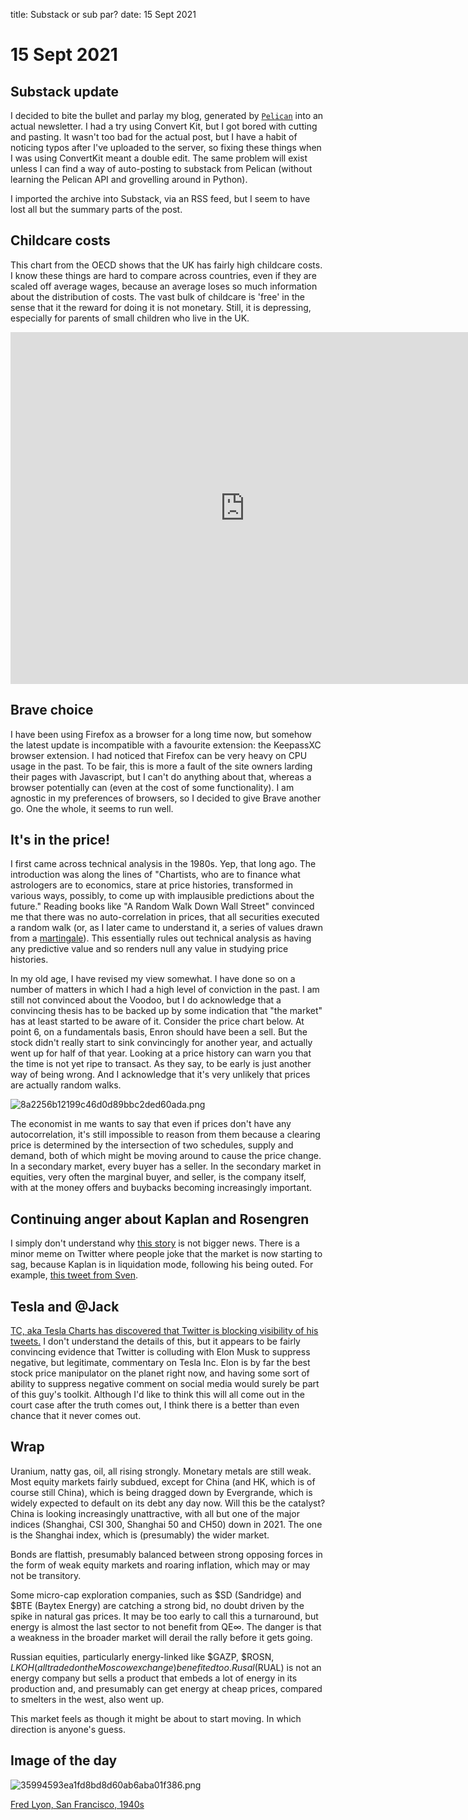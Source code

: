 title: Substack or sub par?
date: 15 Sept 2021

# 15 Sept 2021

## Substack update

I decided to bite the bullet and parlay my blog, generated by [`Pelican`](https://docs.getpelican.com/en/latest/)  into an actual newsletter.
I had a try using Convert Kit, but I got bored with cutting and pasting.
It wasn't too bad for the actual post, but I have a habit of noticing typos after I've uploaded to the server, so fixing these things when I was using ConvertKit meant a double edit.
The same problem will exist unless I can find a way of auto-posting to substack from Pelican (without learning the Pelican API and grovelling around in Python).

I imported the archive into Substack, via an RSS feed, but I seem to have lost all but the summary parts of the post.

## Childcare costs

This chart from the OECD shows that the UK has fairly high childcare costs. 
I know these things are hard to compare across countries, even if they are scaled off average wages, because an average loses so much information about the distribution of costs.
The vast bulk of childcare is 'free' in the sense that it the reward for doing it is not monetary. Still, it is depressing, especially for parents of small children who live in the UK.

<iframe src="https://data.oecd.org/chart/6sJW" width="750" height="563" style="border: 0" mozallowfullscreen="true" webkitallowfullscreen="true" allowfullscreen="true"><a href="https://data.oecd.org/chart/6sJW" target="_blank">OECD Chart: Net childcare costs, Couple, 67% of average wage / Single, 67% of average wage, % of average wage, Annual, 2020</a></iframe>

## Brave choice

I have been using Firefox as a browser for a long time now, but somehow the latest update is incompatible with a favourite extension: the KeepassXC browser extension.
I had noticed that Firefox can be very heavy on CPU usage in the past. To be fair, this is more a fault of the site owners larding their pages with Javascript, but I can't do anything about that, whereas a browser potentially can (even at the cost of some functionality).
I am agnostic in my preferences of browsers, so I decided to give Brave another go. 
One the whole, it seems to run well.

## It's in the price!

I first came across technical analysis in the 1980s. Yep, that long ago. The introduction was along the lines of "Chartists, who are to finance what astrologers are to economics, stare at price histories, transformed in various ways, possibly, to come up with implausible predictions about the future."
Reading books like "A Random Walk Down Wall Street" convinced me that there was no auto-correlation in prices, that all securities executed a random walk (or, as I later came to understand it, a series of values drawn from a [martingale](https://en.wikipedia.org/wiki/Martingale_(probability_theory))). This essentially rules out technical analysis as having any predictive value and so renders null any value in studying price histories.

In my old age, I have revised my view somewhat. I have done so on a number of matters in which I had a high level of conviction in the past.
I am still not convinced about the Voodoo, but I do acknowledge that a convincing thesis has to be backed up by some indication that "the market" has at least started to be aware of it. 
Consider the price chart below. At point 6, on a fundamentals basis, Enron should have been a sell. But the stock didn't really start to sink convincingly for another year, and actually went up for half of that year. 
Looking at a price history can warn you that the time is not yet ripe to transact. As they say, to be early is just another way of being wrong.
And I acknowledge that it's very unlikely that prices are actually random walks.


![8a2256b12199c46d0d89bbc2ded60ada.png]({attach}8a2256b12199c46d0d89bbc2ded60ada.png)

The economist in me wants to say that even if prices don't have any autocorrelation, it's still impossible to reason from them because a clearing price is determined by the intersection of two schedules, supply and demand, both of which might be moving around to cause the price change. 
In a secondary market, every buyer has a seller. In the secondary market in equities, very often the marginal buyer, and seller, is the company itself, with at the money offers and buybacks becoming increasingly important.

## Continuing anger about Kaplan and Rosengren

I simply don't understand why [this story](https://wallstreetonparade.com/2021/09/the-latest-outrage-over-fed-presidents-trading-stocks-is-just-the-tip-of-the-iceberg/) is not bigger news. There is a minor meme on Twitter where people joke that the market is now starting to sag, because Kaplan is in liquidation mode, following his being outed. For example, [this tweet from Sven](https://twitter.com/NorthmanTrader/status/1436253392503025670?s=20).

## Tesla and @Jack

[TC, aka Tesla Charts has discovered that Twitter is blocking visibility of his tweets.](https://twitter.com/TESLAcharts/status/1437470671500611596?s=20)
I don't understand the details of this, but it appears to be fairly convincing evidence that Twitter is colluding with Elon Musk to suppress negative, but legitimate, commentary on Tesla Inc. 
Elon is by far the best stock price manipulator on the planet right now, and having some sort of ability to suppress negative comment on social media would surely be part of this guy's toolkit. 
Although I'd like to think this will all come out in the court case after the truth comes out, I think there is a better than even chance that it never comes out.


## Wrap

Uranium, natty gas, oil, all rising strongly. Monetary metals are still weak.
Most equity markets fairly subdued, except for China (and HK, which is of course still China), which is being dragged down by Evergrande, which is widely expected to default on its debt any day now. Will this be the catalyst? China is looking increasingly unattractive, with all but one of the major indices (Shanghai, CSI 300, Shanghai 50 and CH50) down in 2021. The one is the Shanghai index, which is (presumably) the wider market. 

Bonds are flattish, presumably balanced between strong opposing forces in the form of weak equity markets and roaring inflation, which may or may not be transitory.

Some micro-cap exploration companies, such as $SD (Sandridge) and $BTE (Baytex Energy) are catching a strong bid, no doubt driven by the spike in natural gas prices. 
It may be too early to call this a turnaround, but energy is almost the last sector to not benefit from QE∞. The danger is that a weakness in the broader market will derail the rally before it gets going.

Russian equities, particularly energy-linked like $GAZP, $ROSN, $LKOH (all traded on the Moscow exchange) benefited too. Rusal ($RUAL) is not an energy company but sells a product that embeds a lot of energy in its production and, and presumably can get energy at cheap prices, compared to smelters in the west, also went up.

This market feels as though it might be about to start moving. In which direction is anyone's guess.

## Image of the day
![35994593ea1fd8bd8d60ab6aba01f386.png]({attach}35994593ea1fd8bd8d60ab6aba01f386.png)

[Fred Lyon, San Francisco, 1940s](https://twitter.com/Daniel_Red_Eire/status/1438229013462491136?s=20)





